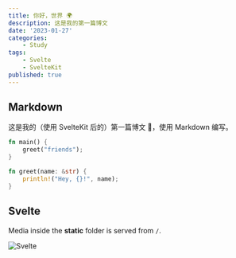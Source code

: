 ```yaml
---
title: 你好，世界 🌍
description: 这是我的第一篇博文
date: '2023-01-27'
categories:
    - Study
tags:
    - Svelte
    - SvelteKit
published: true
---
```


## Markdown

这是我的（使用 SvelteKit 后的）第一篇博文 🥳，使用 Markdown 编写。

```rust
fn main() {
    greet("friends");
}

fn greet(name: &str) {
    println!("Hey, {}!", name);
}
```

## Svelte

Media inside the **static** folder is served from `/`.

![Svelte](svelte.png)
